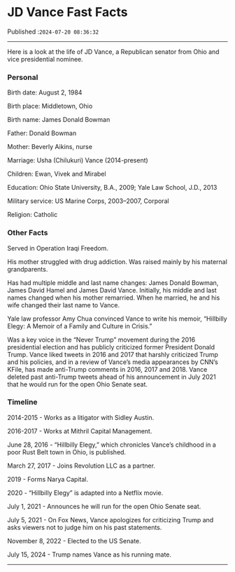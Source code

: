 # JD Vance Fast Facts

Published :`2024-07-20 08:36:32`

---

Here is a look at the life of JD Vance, a Republican senator from Ohio and vice presidential nominee.

### Personal

Birth date: August 2, 1984

Birth place: Middletown, Ohio

Birth name: James Donald Bowman

Father: Donald Bowman

Mother: Beverly Aikins, nurse

Marriage: Usha (Chilukuri) Vance (2014-present)

Children: Ewan, Vivek and Mirabel

Education: Ohio State University, B.A., 2009; Yale Law School, J.D., 2013

Military service: US Marine Corps, 2003–2007, Corporal

Religion: Catholic

### Other Facts

Served in Operation Iraqi Freedom.

His mother struggled with drug addiction. Was raised mainly by his maternal grandparents.

Has had multiple middle and last name changes: James Donald Bowman, James David Hamel and James David Vance. Initially, his middle and last names changed when his mother remarried. When he married, he and his wife changed their last name to Vance.

Yale law professor Amy Chua convinced Vance to write his memoir, “Hillbilly Elegy: A Memoir of a Family and Culture in Crisis.”

Was a key voice in the “Never Trump” movement during the 2016 presidential election and has publicly criticized former President Donald Trump. Vance liked tweets in 2016 and 2017 that harshly criticized Trump and his policies, and in a review of Vance’s media appearances by CNN’s KFile, has made anti-Trump comments in 2016, 2017 and 2018. Vance deleted past anti-Trump tweets ahead of his announcement in July 2021 that he would run for the open Ohio Senate seat.

### Timeline

2014-2015 - Works as a litigator with Sidley Austin.

2016-2017 - Works at Mithril Capital Management.

June 28, 2016 - “Hillbilly Elegy,” which chronicles Vance’s childhood in a poor Rust Belt town in Ohio, is published.

March 27, 2017 - Joins Revolution LLC as a partner.

2019 - Forms Narya Capital.

2020 - “Hillbilly Elegy” is adapted into a Netflix movie.

July 1, 2021 - Announces he will run for the open Ohio Senate seat.

July 5, 2021 - On Fox News, Vance apologizes for criticizing Trump and asks viewers not to judge him on his past statements.

November 8, 2022 - Elected to the US Senate.

July 15, 2024 - Trump names Vance as his running mate.

---

